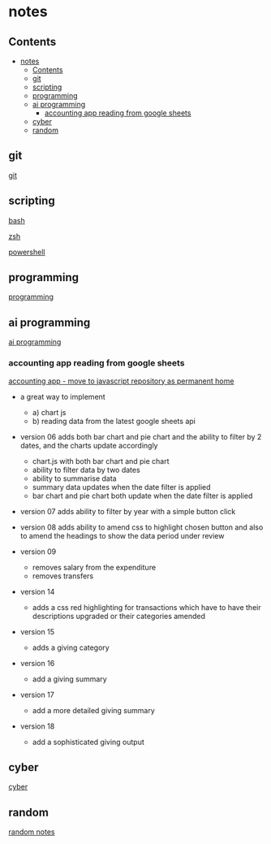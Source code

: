 # notes


## Contents

- [notes](#notes)
  - [Contents](#contents)
  - [git](#git)
  - [scripting](#scripting)
  - [programming](#programming)
  - [ai programming](#ai-programming)
    - [accounting app reading from google sheets](#accounting-app-reading-from-google-sheets)
  - [cyber](#cyber)
  - [random](#random)



## git

[git](/random/2020-01-git.md)

## scripting

[bash](/shells/bash.md)

[zsh](/shells/zsh.md)

[powershell](/shells/powershell.md)

## programming

[programming](/programming/README.md)


## ai programming

[ai programming](/random/2024-10-ai-programming.md)

### accounting app reading from google sheets

[accounting app - move to javascript repository as permanent home](/programming/ai/accounting-app/)

- a great way to implement 

  - a) chart js
  - b) reading data from the latest google sheets api

- version 06 adds both bar chart and pie chart and the ability to filter by 2 dates, and the charts update accordingly
  - chart.js with both bar chart and pie chart 
  - ability to filter data by two dates
  - ability to summarise data 
  - summary data updates when the date filter is applied
  - bar chart and pie chart both update when the date filter is applied

- version 07 adds ability to filter by year with a simple button click

- version 08 adds ability to amend css to highlight chosen button and also to amend the headings to show the data period under review

- version 09 
  - removes salary from the expenditure
  - removes transfers

- version 14
  - adds a css red highlighting for transactions which have to have their descriptions upgraded or their categories amended

- version 15
  - adds a giving category

- version 16
  - add a giving summary

- version 17
  - add a more detailed giving summary

- version 18
  - add a sophisticated giving output

 
## cyber

[cyber](cyber/README.md)

## random

[random notes](/random/)
